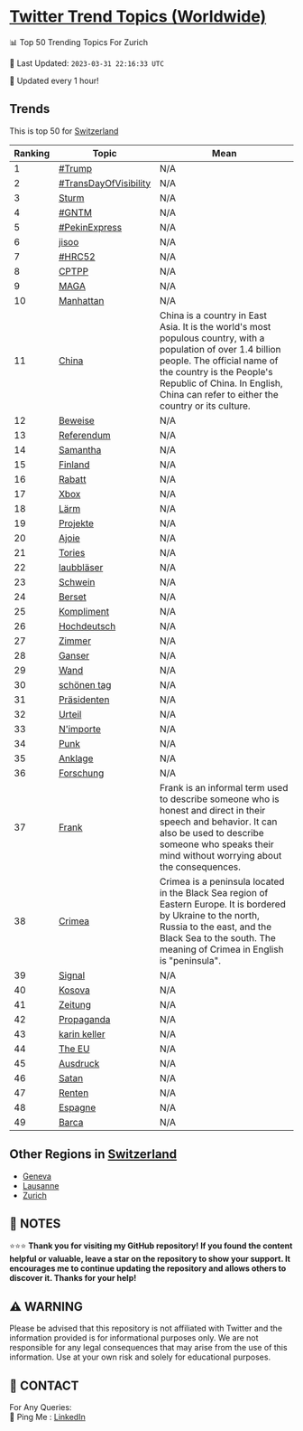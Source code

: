 [Twitter Trend Topics (Worldwide)](https://github.com/ErcinDedeoglu/Twitter-Trend-Topics)
==========


📊 Top 50 Trending Topics For Zurich

📆 Last Updated: `2023-03-31 22:16:33 UTC`

🔧 Updated every 1 hour!


## Trends

This is top 50 for [Switzerland](</Switzerland>)

| Ranking | Topic | Mean |
| ------- | ------------ | ------------ |
| 1 | [#Trump](http://twitter.com/search?q=%23Trump) | N/A |
| 2 | [#TransDayOfVisibility](http://twitter.com/search?q=%23TransDayOfVisibility) | N/A |
| 3 | [Sturm](http://twitter.com/search?q=Sturm) | N/A |
| 4 | [#GNTM](http://twitter.com/search?q=%23GNTM) | N/A |
| 5 | [#PekinExpress](http://twitter.com/search?q=%23PekinExpress) | N/A |
| 6 | [jisoo](http://twitter.com/search?q=jisoo) | N/A |
| 7 | [#HRC52](http://twitter.com/search?q=%23HRC52) | N/A |
| 8 | [CPTPP](http://twitter.com/search?q=CPTPP) | N/A |
| 9 | [MAGA](http://twitter.com/search?q=MAGA) | N/A |
| 10 | [Manhattan](http://twitter.com/search?q=Manhattan) | N/A |
| 11 | [China](http://twitter.com/search?q=China) | China is a country in East Asia. It is the world's most populous country, with a population of over 1.4 billion people. The official name of the country is the People's Republic of China. In English, China can refer to either the country or its culture. |
| 12 | [Beweise](http://twitter.com/search?q=Beweise) | N/A |
| 13 | [Referendum](http://twitter.com/search?q=Referendum) | N/A |
| 14 | [Samantha](http://twitter.com/search?q=Samantha) | N/A |
| 15 | [Finland](http://twitter.com/search?q=Finland) | N/A |
| 16 | [Rabatt](http://twitter.com/search?q=Rabatt) | N/A |
| 17 | [Xbox](http://twitter.com/search?q=Xbox) | N/A |
| 18 | [Lärm](http://twitter.com/search?q=L%c3%a4rm) | N/A |
| 19 | [Projekte](http://twitter.com/search?q=Projekte) | N/A |
| 20 | [Ajoie](http://twitter.com/search?q=Ajoie) | N/A |
| 21 | [Tories](http://twitter.com/search?q=Tories) | N/A |
| 22 | [laubbläser](http://twitter.com/search?q=laubbl%c3%a4ser) | N/A |
| 23 | [Schwein](http://twitter.com/search?q=Schwein) | N/A |
| 24 | [Berset](http://twitter.com/search?q=Berset) | N/A |
| 25 | [Kompliment](http://twitter.com/search?q=Kompliment) | N/A |
| 26 | [Hochdeutsch](http://twitter.com/search?q=Hochdeutsch) | N/A |
| 27 | [Zimmer](http://twitter.com/search?q=Zimmer) | N/A |
| 28 | [Ganser](http://twitter.com/search?q=Ganser) | N/A |
| 29 | [Wand](http://twitter.com/search?q=Wand) | N/A |
| 30 | [schönen tag](http://twitter.com/search?q=sch%c3%b6nen+tag) | N/A |
| 31 | [Präsidenten](http://twitter.com/search?q=Pr%c3%a4sidenten) | N/A |
| 32 | [Urteil](http://twitter.com/search?q=Urteil) | N/A |
| 33 | [N'importe](http://twitter.com/search?q=N%27importe) | N/A |
| 34 | [Punk](http://twitter.com/search?q=Punk) | N/A |
| 35 | [Anklage](http://twitter.com/search?q=Anklage) | N/A |
| 36 | [Forschung](http://twitter.com/search?q=Forschung) | N/A |
| 37 | [Frank](http://twitter.com/search?q=Frank) | Frank is an informal term used to describe someone who is honest and direct in their speech and behavior. It can also be used to describe someone who speaks their mind without worrying about the consequences. |
| 38 | [Crimea](http://twitter.com/search?q=Crimea) | Crimea is a peninsula located in the Black Sea region of Eastern Europe. It is bordered by Ukraine to the north, Russia to the east, and the Black Sea to the south. The meaning of Crimea in English is "peninsula". |
| 39 | [Signal](http://twitter.com/search?q=Signal) | N/A |
| 40 | [Kosova](http://twitter.com/search?q=Kosova) | N/A |
| 41 | [Zeitung](http://twitter.com/search?q=Zeitung) | N/A |
| 42 | [Propaganda](http://twitter.com/search?q=Propaganda) | N/A |
| 43 | [karin keller](http://twitter.com/search?q=karin+keller) | N/A |
| 44 | [The EU](http://twitter.com/search?q=The+EU) | N/A |
| 45 | [Ausdruck](http://twitter.com/search?q=Ausdruck) | N/A |
| 46 | [Satan](http://twitter.com/search?q=Satan) | N/A |
| 47 | [Renten](http://twitter.com/search?q=Renten) | N/A |
| 48 | [Espagne](http://twitter.com/search?q=Espagne) | N/A |
| 49 | [Barca](http://twitter.com/search?q=Barca) | N/A |



## Other Regions in [Switzerland](</Switzerland>)

* [Geneva](</Switzerland/Geneva.md>)
* [Lausanne](</Switzerland/Lausanne.md>)
* [Zurich](</Switzerland/Zurich.md>)



## 📝 NOTES

⭐⭐⭐ **Thank you for visiting my GitHub repository! If you found the content helpful or valuable, leave a star on the repository to show your support. It encourages me to continue updating the repository and allows others to discover it. Thanks for your help!**


## ⚠️ WARNING

Please be advised that this repository is not affiliated with Twitter and the information provided is for informational purposes only. We are not responsible for any legal consequences that may arise from the use of this information. Use at your own risk and solely for educational purposes.


## 📨 CONTACT

 For Any Queries:  
            🏓 Ping Me : [LinkedIn](https://www.linkedin.com/in/ercindedeoglu/)
